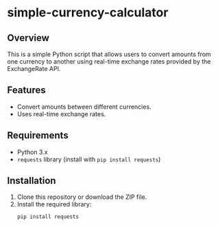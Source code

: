 # simple-currency-calculator

## Overview

This is a simple Python script that allows users to convert amounts from one currency to another using real-time exchange rates provided by the ExchangeRate API.

## Features

- Convert amounts between different currencies.
- Uses real-time exchange rates.

## Requirements

- Python 3.x
- `requests` library (install with `pip install requests`)

## Installation

1. Clone this repository or download the ZIP file.
2. Install the required library:
   ```bash
   pip install requests
